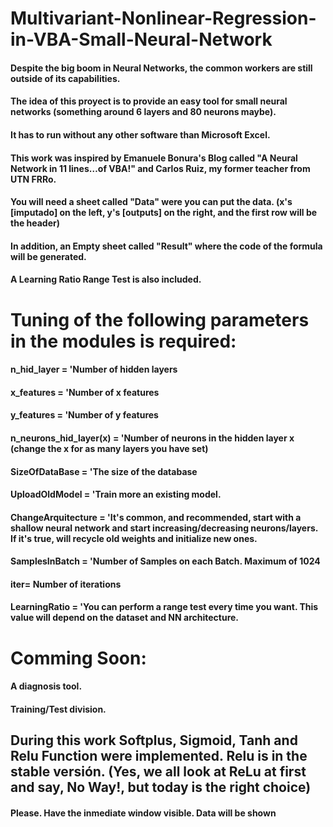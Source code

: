 # Multivariant-Nonlinear-Regression-in-VBA-Small-Neural-Network
#### Despite the big boom in Neural Networks, the common workers are still outside of its capabilities.
#### The idea of this proyect is to provide an easy tool for small neural networks (something around 6 layers and 80 neurons maybe).
#### It has to run without any other software than Microsoft Excel.
#### This work was inspired by Emanuele Bonura's Blog called "A Neural Network in 11 lines…of VBA!" and Carlos Ruiz, my former teacher from UTN FRRo.
#### You will need a sheet called "Data" were you can put the data. (x's [imputado] on the left, y's [outputs] on the right, and the first row will be the header)
#### In addition, an Empty sheet called "Result" where the code of the formula will be generated.
#### A Learning Ratio Range Test is also included.
# Tuning of the following parameters in the modules is required:
#### n_hid_layer = 'Number of hidden layers
#### x_features = 'Number of x features
#### y_features = 'Number of y features
#### n_neurons_hid_layer(x) = 'Number of neurons in the hidden layer x (change the x for as many layers you have set)
#### SizeOfDataBase = 'The size of the database
#### UploadOldModel = 'Train more an existing model.
#### ChangeArquitecture = 'It's common, and recommended, start with a shallow neural network and start increasing/decreasing neurons/layers. If it's true, will recycle old weights and initialize new ones.
#### SamplesInBatch = 'Number of Samples on each Batch. Maximum of 1024
#### iter= Number of iterations
#### LearningRatio = 'You can perform a range test every time you want. This value will depend on the dataset and NN architecture.
# Comming Soon:
#### A diagnosis tool.
#### Training/Test division.
## During this work Softplus, Sigmoid, Tanh and Relu Function were implemented. Relu is in the stable versión. (Yes, we all look at ReLu at first and say, No Way!, but today is the right choice)
#### Please. Have the inmediate window visible. Data will be shown
